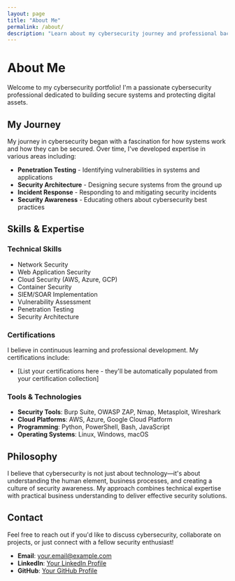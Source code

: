 ```yaml
---
layout: page
title: "About Me"
permalink: /about/
description: "Learn about my cybersecurity journey and professional background"
---
```


# About Me

Welcome to my cybersecurity portfolio! I'm a passionate cybersecurity professional dedicated to building secure systems and protecting digital assets.

## My Journey

My journey in cybersecurity began with a fascination for how systems work and how they can be secured. Over time, I've developed expertise in various areas including:

- **Penetration Testing** - Identifying vulnerabilities in systems and applications
- **Security Architecture** - Designing secure systems from the ground up
- **Incident Response** - Responding to and mitigating security incidents
- **Security Awareness** - Educating others about cybersecurity best practices

## Skills & Expertise

### Technical Skills
- Network Security
- Web Application Security
- Cloud Security (AWS, Azure, GCP)
- Container Security
- SIEM/SOAR Implementation
- Vulnerability Assessment
- Penetration Testing
- Security Architecture

### Certifications
I believe in continuous learning and professional development. My certifications include:

- [List your certifications here - they'll be automatically populated from your certification collection]

### Tools & Technologies
- **Security Tools**: Burp Suite, OWASP ZAP, Nmap, Metasploit, Wireshark
- **Cloud Platforms**: AWS, Azure, Google Cloud Platform
- **Programming**: Python, PowerShell, Bash, JavaScript
- **Operating Systems**: Linux, Windows, macOS

## Philosophy

I believe that cybersecurity is not just about technology—it's about understanding the human element, business processes, and creating a culture of security awareness. My approach combines technical expertise with practical business understanding to deliver effective security solutions.

## Contact

Feel free to reach out if you'd like to discuss cybersecurity, collaborate on projects, or just connect with a fellow security enthusiast!

- **Email**: [your.email@example.com](mailto:your.email@example.com)
- **LinkedIn**: [Your LinkedIn Profile](https://linkedin.com/in/your-profile)
- **GitHub**: [Your GitHub Profile](https://github.com/your-username)
